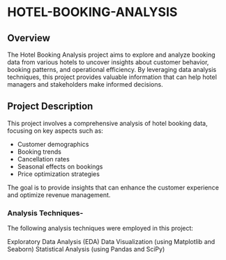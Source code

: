 # HOTEL-BOOKING-ANALYSIS
## Overview

The Hotel Booking Analysis project aims to explore and analyze booking data from various hotels to uncover insights about customer behavior, booking patterns, and operational efficiency. By leveraging data analysis techniques, this project provides valuable information that can help hotel managers and stakeholders make informed decisions.

## Project Description

This project involves a comprehensive analysis of hotel booking data, focusing on key aspects such as:

- Customer demographics
- Booking trends
- Cancellation rates
- Seasonal effects on bookings
- Price optimization strategies

The goal is to provide insights that can enhance the customer experience and optimize revenue management.


### Analysis Techniques-
The following analysis techniques were employed in this project:

Exploratory Data Analysis (EDA)
Data Visualization (using Matplotlib and Seaborn)
Statistical Analysis (using Pandas and SciPy)
